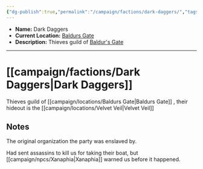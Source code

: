 ```yaml
---
{"dg-publish":true,"permalink":"/campaign/factions/dark-daggers/","tags":["faction"],"noteIcon":"","created":"2025-10-26T10:35:55.022-07:00","updated":"2025-10-27T22:21:27.386-07:00"}
---
```



<p><span><ul>
<li dir="auto"><strong>Name:</strong> Dark Daggers</li>
<li dir="auto"><strong>Current Location:</strong> <a data-tooltip-position="top" aria-label="campaign/locations/Baldurs Gate.md" data-href="campaign/locations/Baldurs Gate.md" href="campaign/locations/Baldurs Gate.md" class="internal-link" target="_blank" rel="noopener nofollow">Baldurs Gate</a></li>
<li dir="auto"><strong>Description:</strong> Thieves guild of <a data-href="Baldur's Gate" href="Baldur's Gate" class="internal-link" target="_blank" rel="noopener nofollow">Baldur's Gate</a></li>
</ul></span></p>

---

# [[campaign/factions/Dark Daggers\|Dark Daggers]]
Thieves guild of [[campaign/locations/Baldurs Gate\|Baldurs Gate]] , their hideout is the [[campaign/locations/Velvet Veil\|Velvet Veil]]
## Notes
The original organization the party was enslaved by. 

Had sent assassins to kill us for taking their boat, but [[campaign/npcs/Xanaphia\|Xanaphia]] warned us before it happened. 